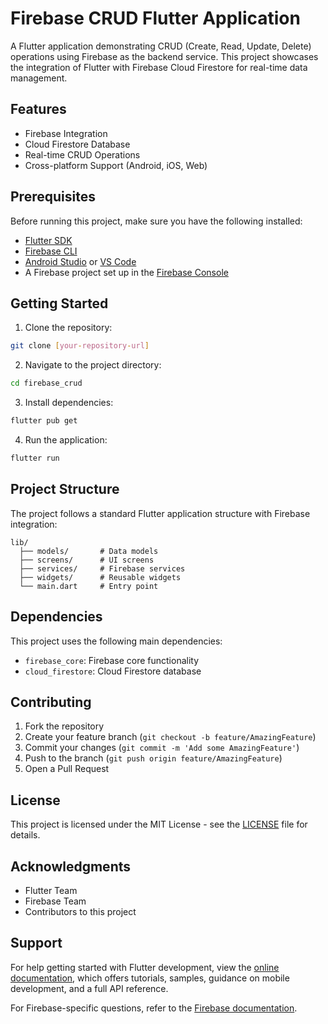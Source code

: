 # Firebase CRUD Flutter Application

A Flutter application demonstrating CRUD (Create, Read, Update, Delete) operations using Firebase as the backend service. This project showcases the integration of Flutter with Firebase Cloud Firestore for real-time data management.

## Features

- Firebase Integration
- Cloud Firestore Database
- Real-time CRUD Operations
- Cross-platform Support (Android, iOS, Web)

## Prerequisites

Before running this project, make sure you have the following installed:

- [Flutter SDK](https://flutter.dev/docs/get-started/install)
- [Firebase CLI](https://firebase.google.com/docs/cli)
- [Android Studio](https://developer.android.com/studio) or [VS Code](https://code.visualstudio.com/)
- A Firebase project set up in the [Firebase Console](https://console.firebase.google.com/)

## Getting Started

1. Clone the repository:
```bash
git clone [your-repository-url]
```

2. Navigate to the project directory:
```bash
cd firebase_crud
```

3. Install dependencies:
```bash
flutter pub get
```

4. Run the application:
```bash
flutter run
```

## Project Structure

The project follows a standard Flutter application structure with Firebase integration:

```
lib/
  ├── models/       # Data models
  ├── screens/      # UI screens
  ├── services/     # Firebase services
  ├── widgets/      # Reusable widgets
  └── main.dart     # Entry point
```

## Dependencies

This project uses the following main dependencies:

- `firebase_core`: Firebase core functionality
- `cloud_firestore`: Cloud Firestore database

## Contributing

1. Fork the repository
2. Create your feature branch (`git checkout -b feature/AmazingFeature`)
3. Commit your changes (`git commit -m 'Add some AmazingFeature'`)
4. Push to the branch (`git push origin feature/AmazingFeature`)
5. Open a Pull Request

## License

This project is licensed under the MIT License - see the [LICENSE](LICENSE) file for details.

## Acknowledgments

- Flutter Team
- Firebase Team
- Contributors to this project

## Support

For help getting started with Flutter development, view the
[online documentation](https://docs.flutter.dev/), which offers tutorials,
samples, guidance on mobile development, and a full API reference.

For Firebase-specific questions, refer to the [Firebase documentation](https://firebase.google.com/docs).
